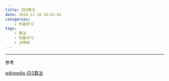 ```yaml
---
title: ID3算法
date: 2018-11-10 10:01:01
categories: 
    - 机器学习
tags:
    - 算法
    - 机器学习
    - 决策树
---
```






<!-- more -->


--- 
参考

[wikipedia-ID3算法](https://en.wikipedia.org/wiki/ID3_algorithm)